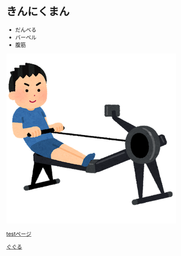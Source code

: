 # きんにくまん

- だんべる
- バーベル
- 腹筋

![説明文]( ./a.png "ポップアップ文字") 

[testページ](./test.html.md) 

 [ぐぐる](https://www.google.co.jp/)
